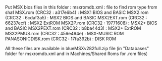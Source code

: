 Put MSX bios files in this folder :
msxromdb.xml                         : file to find rom type from sha1
MSX.rom      (CRC32 : a317e6b4)      : MSX1 BIOS and BASIC
MSX2.rom     (CRC32 : 6cdaf3a5)      : MSX2 BIOS and BASIC
MSX2EXT.rom  (CRC32 : 66237ecf)      : MSX2 ExtROM
MSX2P.rom    (CRC32 : 19771608)      : MSX2+ BIOS and BASIC
MSX2PEXT.rom (CRC32 : b8ba44d3)      : MSX2+ ExtROM
MSX2PMUS.rom (CRC32 : 456e494e)      : MSX-MUSIC ROM
PANASONICDISK.rom (CRC32 : 17fa392b) : DISK ROM

All these files are available in blueMSXv282full.zip file (in "Databases"
folder for msxromdb.xml and in Machines/Shared Roms for .rom files)
